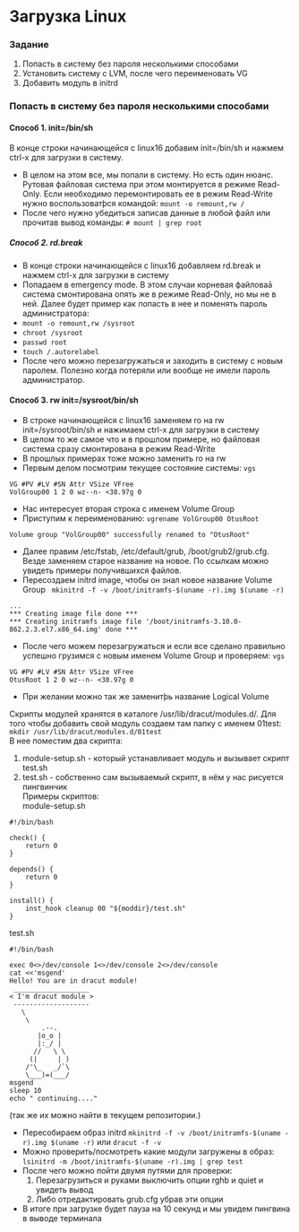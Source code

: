 # Загрузка Linux
  
### Задание
  
1. Попасть в систему без пароля несколькими способами
2. Установить систему с LVM, после чего переименовать VG
3. Добавить модуль в initrd
  
### Попасть в систему без пароля несколькими способами
  
#### Способ 1. init=/bin/sh
  
В конце строки начинающейся с linux16 добавим init=/bin/sh и нажмем сtrl-x для
загрузки в систему.  
  
- В целом на этом все, мы попали в систему. Но есть один нюанс. Рутовая файловая
система при этом монтируется в режиме Read-Only. Если необходимо перемонтировать ее в
режим Read-Write нужно воспользоватþся командой: ```mount -o remount,rw /```  
- После чего нужно убедиться записав данные в любой файл или прочитав вывод
команды: ```# mount | grep root```  

##### Способ 2. rd.break
  
- В конце строки начинающейся с linux16 добавляем rd.break и нажмем сtrl-x для
загрузки в систему  
- Попадаем в emergency mode. В этом случаи корневая файловаā система смонтирована опять же в режиме Read-Only, но мы не в ней. Далее будет пример как попасть в нее и поменять пароль администратора:
- ```mount -o remount,rw /sysroot```  
- ```chroot /sysroot```  
- ```passwd root```  
- ```touch /.autorelabel```  
- После чего можно перезагружаться и заходить в систему с новым паролем. Полезно
когда потеряли или вообще не имели пароль администратор.  
   
#### Способ 3. rw init=/sysroot/bin/sh
  
- В строке начинающейся с linux16 заменяем ro на rw init=/sysroot/bin/sh и нажимаем сtrl-x для загрузки в систему
- В целом то же самое что и в прошлом примере, но файловая система сразу смонтирована в режим Read-Write  
- В прошлых примерах тоже можно заменить ro на rw  
- Первым делом посмотрим текущее состояние системы: ```vgs``` 
```
VG #PV #LV #SN Attr VSize VFree   
VolGroup00 1 2 0 wz--n- <38.97g 0   
```
  
- Нас интересует вторая строка с именем Volume Group
- Приступим к переименованию: ```vgrename VolGroup00 OtusRoot```  
```
Volume group "VolGroup00" successfully renamed to "OtusRoot"
```
   
- Далее правим /etc/fstab, /etc/default/grub, /boot/grub2/grub.cfg. Везде заменяем старое название на новое. По ссылкам можно увидеть примеры получившихся файлов.
- Пересоздаем initrd image, чтобы он знал новое название Volume Group
``` mkinitrd -f -v /boot/initramfs-$(uname -r).img $(uname -r)```
```
...   
*** Creating image file done ***  
*** Creating initramfs image file '/boot/initramfs-3.10.0-862.2.3.el7.x86_64.img' done ***  
```
- После чего можем перезагружаться и если все сделано правильно успешно грузимся с
новым именем Volume Group и проверяем: ```vgs```  
```
VG #PV #LV #SN Attr VSize VFree   
OtusRoot 1 2 0 wz--n- <38.97g 0  
```
  
- При желании можно так же заменитþь название Logical Volume  
  
Скрипты модулей хранятся в каталоге /usr/lib/dracut/modules.d/. Для того чтобы
добавить свой модуль создаем там папку с именем 01test: ```mkdir /usr/lib/dracut/modules.d/01test```  
В нее поместим два скрипта:
1. module-setup.sh - который устанавливает модуль и вызывает скрипт test.sh
2. test.sh - собственно сам вызываемый скрипт, в нём у нас рисуется пингвинчик   
Примеры скриптов:  
module-setup.sh  
```
#!/bin/bash

check() {
    return 0
}

depends() {
    return 0
}

install() {
    inst_hook cleanup 00 "${moddir}/test.sh"
}
```
  
test.sh  
```
#!/bin/bash

exec 0<>/dev/console 1<>/dev/console 2<>/dev/console
cat <<'msgend'
Hello! You are in dracut module!
 ___________________
< I'm dracut module >
 -------------------
   \
    \
        .--.
       |o_o |
       |:_/ |
      //   \ \
     (|     | )
    /'\_   _/`\
    \___)=(___/
msgend
sleep 10
echo " continuing...."
```
(так же их можно найти в текущем репозитории.)
  
- Пересобираем образ initrd ```mkinitrd -f -v /boot/initramfs-$(uname -r).img $(uname -r)```
или
```dracut -f -v```
- Можно проверить/посмотреть какие модули загружены в образ: ```lsinitrd -m /boot/initramfs-$(uname -r).img | grep test```  
- После чего можно пойти двумя путями для проверки:
  1. Перезагрузиться и руками выключить опции rghb и quiet и увидеть вывод  
  2. Либо отредактировать grub.cfg убрав эти опции  
- В итоге при загрузке будет пауза на 10 секунд и мы увидем пингвина в выводе
терминала  
